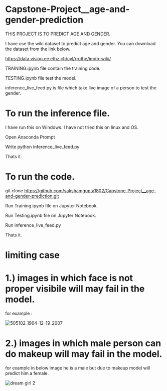 # Capstone-Project__age-and-gender-prediction

THIS PROJECT IS TO PREDICT AGE AND GENDER.

I have use the wiki dataset to predict age and gender. You can download the dataset from the link below.

https://data.vision.ee.ethz.ch/cvl/rrothe/imdb-wiki/

TRAINING.ipynb file contain the training code.

TESTING.ipynb file test the model.

inference_live_feed.py  is file which  take live image of a person to test the gender.

# To run the inference file.

I have run this on Windows. I have not tried this on linux and OS.

Open Anaconda Prompt

Write python inference_live_feed.py

Thats it.

# To run the code.

git clone https://github.com/sakshamgupta1802/Capstone-Project__age-and-gender-prediction.git

Run Training.ipynb file  on Jupyter Notebook.


Run Testing.ipynb file on Jupyter Notebook.


Run inference_live_feed.py 


Thats it.


# limiting case


# 1.)    images in which face is not proper visibile will may fail in the model.
for example : 


![505102_1964-12-19_2007](https://user-images.githubusercontent.com/60683274/127667883-fa539e82-c5cf-431d-8720-44c1994538a6.jpg)


# 2.)     images in which male person can do makeup will may fail in the model.

for example in below image he is a male but due to makeup model will predict him a female.

![dream girl 2](https://user-images.githubusercontent.com/60683274/127668812-4b7ef823-2b3f-415b-97c5-6ac395bc2a9d.jpg)

